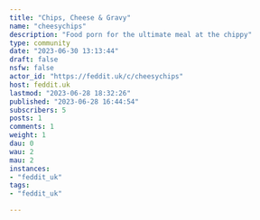 ```yaml
---
title: "Chips, Cheese & Gravy" 
name: "cheesychips"
description: "Food porn for the ultimate meal at the chippy"
type: community
date: "2023-06-30 13:13:44"
draft: false
nsfw: false
actor_id: "https://feddit.uk/c/cheesychips"
host: feddit.uk
lastmod: "2023-06-28 18:32:26"
published: "2023-06-28 16:44:54"
subscribers: 5
posts: 1
comments: 1
weight: 1
dau: 0
wau: 2
mau: 2
instances:
- "feddit_uk"
tags: 
- "feddit_uk"

---
```

